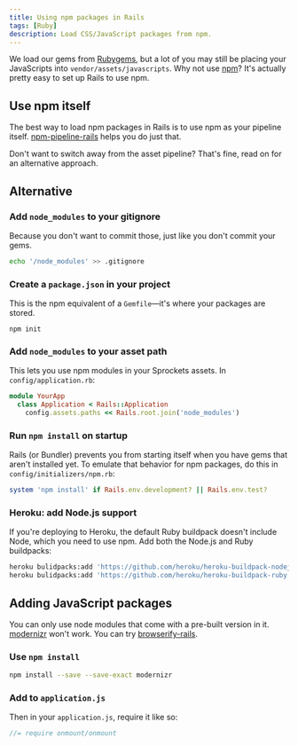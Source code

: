 ```yaml
---
title: Using npm packages in Rails
tags: [Ruby]
description: Load CSS/JavaScript packages from npm.
---
```


We load our gems from [Rubygems][], but a lot of you may still be placing your JavaScripts into `vendor/assets/javascripts`. Why not use [npm][]? It's actually pretty easy to set up Rails to use npm.

[Rubygems]: https://rubygems.org/
[npm]: https://www.npmjs.com/

## Use npm itself

The best way to load npm packages in Rails is to use npm as your pipeline itself. [npm-pipeline-rails](https://github.com/rstacruz/npm-pipeline-rails) helps you do just that.

Don't want to switch away from the asset pipeline? That's fine, read on for an alternative approach.

## Alternative

### Add `node_modules` to your gitignore
Because you don't want to commit those, just like you don't commit your gems.

```bash
echo '/node_modules' >> .gitignore
```

### Create a `package.json` in your project
This is the npm equivalent of a `Gemfile`—it's where your packages are stored.

```
npm init
```

### Add `node_modules` to your asset path
This lets you use npm modules in your Sprockets assets. In `config/application.rb`:

```rb
module YourApp
  class Application < Rails::Application
    config.assets.paths << Rails.root.join('node_modules')
```

### Run `npm install` on startup
Rails (or Bundler) prevents you from starting itself when you have gems that aren't installed yet. To emulate that behavior for npm packages, do this in `config/initializers/npm.rb`:

```rb
system 'npm install' if Rails.env.development? || Rails.env.test?
```

### Heroku: add Node.js support
If you're deploying to Heroku, the default Ruby buildpack doesn't include Node, which you need to use npm. Add both the Node.js and Ruby buildpacks:

```bash
heroku bulidpacks:add 'https://github.com/heroku/heroku-buildpack-nodejs.git'
heroku bulidpacks:add 'https://github.com/heroku/heroku-buildpack-ruby.git'
```

## Adding JavaScript packages

You can only use node modules that come with a pre-built version in it. [modernizr] won't work. You can try [browserify-rails][].

[browserify-rails]: https://github.com/browserify-rails/browserify-rails

### Use `npm install`

```bash
npm install --save --save-exact modernizr
```

### Add to `application.js`
Then in your `application.js`, require it like so:

```js
//= require onmount/onmount
```

[modernizr]: https://modernizr.com/
